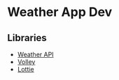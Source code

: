 # Weather App Dev

## Libraries
- [Weather API](https://www.weatherapi.com/)
- [Volley](https://google.github.io/volley/)
- [Lottie](https://lottiefiles.com/)